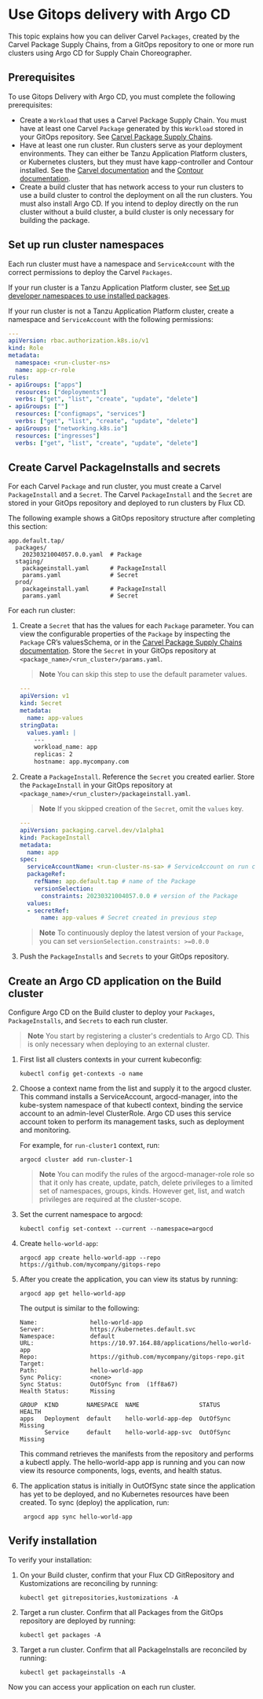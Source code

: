 # Use Gitops delivery with Argo CD

This topic explains how you can deliver Carvel `Packages`, created by the Carvel Package Supply
Chains, from a GitOps repository to one or more run clusters using Argo CD for Supply Chain
Choreographer.

## <a id="prerecs"></a> Prerequisites

To use Gitops Delivery with Argo CD, you must complete the following prerequisites:

- Create a `Workload` that uses a Carvel Package Supply Chain. You must have at least
  one Carvel `Package` generated by this `Workload` stored in your GitOps
  repository. See [Carvel Package Supply Chains](carvel-package-supply-chain.hbs.md).
- Have at least one run cluster. Run clusters serve as your deployment
  environments. They can either be Tanzu Application Platform clusters, or
  Kubernetes clusters, but they must have kapp-controller and Contour
  installed. See the [Carvel documentation](https://carvel.dev/kapp-controller/)
  and the [Contour documentation](https://projectcontour.io/).
- Create a build cluster that has network access to your run
  clusters to use a build cluster to control the deployment on all the run
  clusters. You must also install Argo CD.
  If you intend to deploy directly on the run cluster without a build cluster,
  a build cluster is only necessary for building the package.

## <a id="run-cluster-ns"></a> Set up run cluster namespaces

Each run cluster must have a namespace and `ServiceAccount` with the correct permissions to deploy
the Carvel `Packages`.

If your run cluster is a Tanzu Application Platform cluster, see
[Set up developer namespaces to use installed packages](../install-online/set-up-namespaces.hbs.md).

If your run cluster is not a Tanzu Application Platform cluster, create a namespace and
`ServiceAccount` with the following permissions:

```yaml
---
apiVersion: rbac.authorization.k8s.io/v1
kind: Role
metadata:
  namespace: <run-cluster-ns>
  name: app-cr-role
rules:
- apiGroups: ["apps"]
  resources: ["deployments"]
  verbs: ["get", "list", "create", "update", "delete"]
- apiGroups: [""]
  resources: ["configmaps", "services"]
  verbs: ["get", "list", "create", "update", "delete"]
- apiGroups: ["networking.k8s.io"]
  resources: ["ingresses"]
  verbs: ["get", "list", "create", "update", "delete"]
```

## <a id="create-carvel"></a> Create Carvel PackageInstalls and secrets

For each Carvel `Package` and run cluster, you must create a Carvel `PackageInstall` and a `Secret`.
The Carvel `PackageInstall` and the `Secret` are stored in your GitOps repository and deployed to
run clusters by Flux CD.

The following example shows a GitOps repository structure after completing this section:

```console
app.default.tap/
  packages/
    20230321004057.0.0.yaml  # Package
  staging/
    packageinstall.yaml      # PackageInstall
    params.yaml              # Secret
  prod/
    packageinstall.yaml      # PackageInstall
    params.yaml              # Secret
```

For each run cluster:

1. Create a `Secret` that has the values for each `Package` parameter. You can view the configurable
   properties of the `Package` by inspecting the `Package` CR’s valuesSchema, or in the
   [Carvel Package Supply Chains documentation](./carvel-package-supply-chain.hbs.md).
   Store the `Secret` in your GitOps repository at `<package_name>/<run_cluster>/params.yaml`.

   > **Note** You can skip this step to use the default parameter values.

    ```yaml
    ---
    apiVersion: v1
    kind: Secret
    metadata:
      name: app-values
    stringData:
      values.yaml: |
        ---
        workload_name: app
        replicas: 2
        hostname: app.mycompany.com
    ```

1. Create a `PackageInstall`. Reference the `Secret` you created earlier. Store the `PackageInstall`
   in your GitOps repository at `<package_name>/<run_cluster>/packageinstall.yaml`.

   > **Note** If you skipped creation of the `Secret`, omit the `values` key.

    ```yaml
    ---
    apiVersion: packaging.carvel.dev/v1alpha1
    kind: PackageInstall
    metadata:
      name: app
    spec:
      serviceAccountName: <run-cluster-ns-sa> # ServiceAccount on run cluster with permissions to deploy Package, see "Set up run Cluster Namespaces"
      packageRef:
        refName: app.default.tap # name of the Package
        versionSelection:
          constraints: 20230321004057.0.0 # version of the Package
      values:
      - secretRef:
          name: app-values # Secret created in previous step
    ```

   > **Note** To continuously deploy the latest version of your `Package`, you can set
   > `versionSelection.constraints: >=0.0.0`

3. Push the `PackageInstalls` and `Secrets` to your GitOps repository.

## <a id="create-argo"></a> Create an Argo CD application on the Build cluster

Configure Argo CD on the Build cluster to deploy your `Packages`, `PackageInstalls`, and `Secrets`
to each run cluster.

> **Note** You start by registering a cluster's credentials to Argo CD. This is only necessary when
> deploying to an external cluster.

1. First list all clusters contexts in your current kubeconfig:

   ```console
   kubectl config get-contexts -o name
   ```

1. Choose a context name from the list and supply it to the argocd cluster. This command installs a
   ServiceAccount, argocd-manager, into the kube-system namespace of that kubectl context, binding
   the service account to an admin-level ClusterRole. Argo CD uses this service account token to
   perform its management tasks, such as deployment and monitoring.

   For example, for `run-cluster1` context, run:

   ```console
   argocd cluster add run-cluster-1
   ```

   > **Note** You can modify the rules of the argocd-manager-role role so that it only has create,
   > update, patch, delete privileges to a limited set of namespaces, groups, kinds. However get,
   > list, and watch privileges are required at the cluster-scope.

1. Set the current namespace to argocd:

   ```console
   kubectl config set-context --current --namespace=argocd
   ```

1. Create `hello-world-app`:

   ```console
   argocd app create hello-world-app --repo https://github.com/mycompany/gitops-repo
   ```

1. After you create the application, you can view its status by running:

   ```console
   argocd app get hello-world-app
   ```

   The output is similar to the following:

   ```console
   Name:               hello-world-app
   Server:             https://kubernetes.default.svc
   Namespace:          default
   URL:                https://10.97.164.88/applications/hello-world-app
   Repo:               https://github.com/mycompany/gitops-repo.git
   Target:
   Path:               hello-world-app
   Sync Policy:        <none>
   Sync Status:        OutOfSync from  (1ff8a67)
   Health Status:      Missing

   GROUP  KIND        NAMESPACE  NAME                 STATUS     HEALTH
   apps   Deployment  default    hello-world-app-dep  OutOfSync  Missing
          Service     default    hello-world-app-svc  OutOfSync  Missing
   ```

   This command retrieves the manifests from the repository and performs a kubectl apply. The
   hello-world-app app is running and you can now view its resource components, logs, events, and
   health status.

1. The application status is initially in OutOfSync state since the application has yet to be
   deployed, and no Kubernetes resources have been created. To sync (deploy) the application, run:

   ```console
    argocd app sync hello-world-app
   ```

## <a id="verify-install"></a> Verify installation

To verify your installation:

1. On your Build cluster, confirm that your Flux CD GitRepository and Kustomizations are reconciling
   by running:

   ```console
   kubectl get gitrepositories,kustomizations -A
   ```

1. Target a run cluster. Confirm that all Packages from the GitOps repository are deployed by running:

   ```console
   kubectl get packages -A
   ```

1. Target a run cluster. Confirm that all PackageInstalls are reconciled by running:

   ```console
   kubectl get packageinstalls -A
   ```

Now you can access your application on each run cluster.
